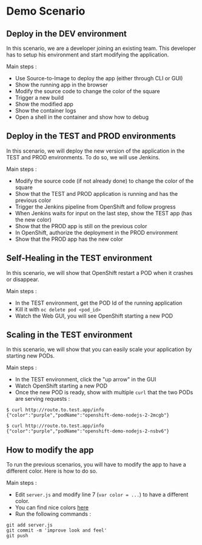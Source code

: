 # Demo Scenario

## Deploy in the DEV environment

In this scenario, we are a developer joining an existing team. This developer
has to setup his environment and start modifying the application.

Main steps :
 - Use Source-to-Image to deploy the app (either through CLI or GUI)
 - Show the running app in the browser
 - Modify the source code to change the color of the square
 - Trigger a new build
 - Show the modified app
 - Show the container logs
 - Open a shell in the container and show how to debug

## Deploy in the TEST and PROD environments

In this scenario, we will deploy the new version of the application in the
TEST and PROD environments. To do so, we will use Jenkins.

Main steps :
 - Modify the source code (if not already done) to change the color of the square
 - Show that the TEST and PROD application is running and has the previous color
 - Trigger the Jenkins pipeline from OpenShift and follow progress
 - When Jenkins waits for input on the last step, show the TEST app (has the new color)
 - Show that the PROD app is still on the previous color
 - In OpenShift, authorize the deployment in the PROD environment
 - Show that the PROD app has the new color

## Self-Healing in the TEST environment

In this scenario, we will show that OpenShift restart a POD when it crashes or disappear.

Main steps :
 - In the TEST environment, get the POD Id of the running application
 - Kill it with `oc delete pod <pod_id>`
 - Watch the Web GUI, you will see OpenShift starting a new POD

## Scaling in the TEST environment

In this scenario, we will show that you can easily scale your application by starting
new PODs.

Main steps :
 - In the TEST environment, click the "up arrow" in the GUI
 - Watch OpenShift starting a new POD
 - Once the new POD is ready, show with multiple `curl` that the two PODs are serving requests :

```
$ curl http://route.to.test.app/info
{"color":"purple","podName":"openshift-demo-nodejs-2-2mcgb"}

$ curl http://route.to.test.app/info
{"color":"purple","podName":"openshift-demo-nodejs-2-nsbv6"}
```

## How to modify the app

To run the previous scenarios, you will have to modify the app to have a different color.
Here is how to do so.

Main steps :
 - Edit `server.js` and modify line 7 (`var color = ...`) to have a different color.
 - You can find nice colors [here](https://www.w3schools.com/cssref/css_colors.asp)
 - Run the following commands :

```
git add server.js
git commit -m 'improve look and feel'
git push
```
